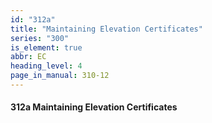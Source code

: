 ```yaml
---
id: "312a"
title: "Maintaining Elevation Certificates"
series: "300"
is_element: true
abbr: EC
heading_level: 4
page_in_manual: 310-12
---
```


#### 312a Maintaining Elevation Certificates